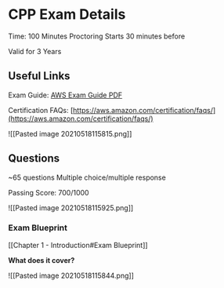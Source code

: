# CPP Exam Details
Time: 100 Minutes
Proctoring Starts 30 minutes before

Valid for 3 Years

## Useful Links

Exam Guide: [AWS Exam Guide PDF](https://d1.awsstatic.com/training-and-certification/docs-cloud-practitioner/AWS-Certified-Cloud-Practitioner_Exam-Guide.pdf)

Certification FAQs: [https://aws.amazon.com/certification/faqs/](https://aws.amazon.com/certification/faqs/)

![[Pasted image 20210518115815.png]]

## Questions
~65 questions
Multiple choice/multiple response

Passing Score: 700/1000

![[Pasted image 20210518115925.png]]

### Exam Blueprint

[[Chapter 1 - Introduction#Exam Blueprint]]

**What does it cover?**

![[Pasted image 20210518115844.png]]